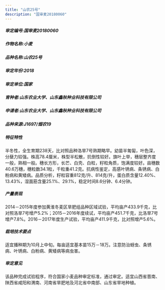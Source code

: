 ```yaml
---
title: "山农25号"
description: "国审麦20180060"
---
```

##### 审定编号:国审麦20180060

##### 作物名称:小麦

##### 品种名称:山农25号

##### 审定年份:2018

##### 审定单位:国家

##### 育种者:山东农业大学、山东鑫秋种业科技有限公司

##### 申请者:山东农业大学、山东鑫秋种业科技有限公司

##### 品种来源:J1697/烟农19

##### 特征特性
半冬性，全生育期238天，比对照品种洛旱7号熟期略早。幼苗半匍匐，叶色深，分蘖力较强。株高78.4厘米，株型半松散，抗倒性较好。旗叶上举，穗层整齐度一般，熟相一般。穗长方形，长芒、白壳、白粒，籽粒角质，饱满度较好。亩穗数40.6万穗，穗粒数34.1粒，千粒重41.2克。抗病性鉴定，高感叶锈病、条锈病、白粉病和黄矮病。品质分析，籽粒容重812克/升、814克/升，蛋白质含量12.40%、13.43%，湿面筋含量25.1%、29.1%，稳定时间8.6分钟、6.4分钟。

##### 产量表现
2014－2015年度参加黄淮冬麦区旱肥组品种区域试验，平均亩产433.9千克，比对照洛旱7号增产5.2%；2015－2016年度续试，平均亩产451.7千克，比洛旱7号增产7.8%。2016－2017年度生产试验，平均亩产411.9千克，比对照增产5.6%。

##### 栽培技术要点
适宜播种期为10月上中旬。每亩适宜基本苗15万－18万。注意防治蚜虫、条锈病、叶锈病、白粉病、黄矮病等病虫害。

##### 审定意见
该品种完成试验程序，符合国家小麦品种审定标准，通过审定。适宜山西省晋南、陕西省咸阳和渭南、河南省旱肥地及河北省中南部、山东省旱地种植。
